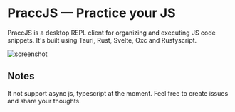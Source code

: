 # PraccJS — Practice your JS 

PraccJS is a desktop REPL client for organizing and executing JS code snippets. It's built using Tauri, Rust, Svelte, Oxc and Rustyscript.

![screenshot](https://github.com/user-attachments/assets/c70294b7-f044-45ed-959f-e7fdb34fd073)

## Notes

It not support async js, typescript at the moment. Feel free to create issues and share your thoughts.